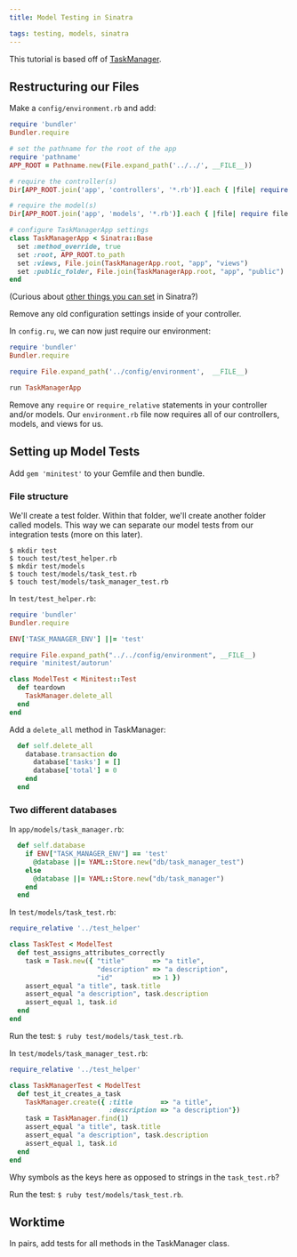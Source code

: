 ```yaml
---
title: Model Testing in Sinatra

tags: testing, models, sinatra
---
```


This tutorial is based off of [TaskManager](https://github.com/JumpstartLab/curriculum/blob/a73c24c0f8ed3beec699590b9421e42d3dc648f7/source/projects/task_manager.markdown).

## Restructuring our Files

Make a `config/environment.rb` and add:

```ruby
require 'bundler'
Bundler.require

# set the pathname for the root of the app
require 'pathname'
APP_ROOT = Pathname.new(File.expand_path('../../', __FILE__))

# require the controller(s)
Dir[APP_ROOT.join('app', 'controllers', '*.rb')].each { |file| require file }

# require the model(s)
Dir[APP_ROOT.join('app', 'models', '*.rb')].each { |file| require file }

# configure TaskManagerApp settings
class TaskManagerApp < Sinatra::Base
  set :method_override, true
  set :root, APP_ROOT.to_path
  set :views, File.join(TaskManagerApp.root, "app", "views")
  set :public_folder, File.join(TaskManagerApp.root, "app", "public")
end
```

(Curious about [other things you can set](http://www.sinatrarb.com/intro.html#Available%20Settings) in Sinatra?)

Remove any old configuration settings inside of your controller.

In `config.ru`, we can now just require our environment:

```ruby
require 'bundler'
Bundler.require

require File.expand_path('../config/environment',  __FILE__)

run TaskManagerApp
```

Remove any `require` or `require_relative` statements in your controller and/or models. Our `environment.rb` file now requires all of our controllers, models, and views for us. 

## Setting up Model Tests

Add `gem 'minitest'` to your Gemfile and then bundle.

### File structure

We'll create a test folder. Within that folder, we'll create another folder called models. This way we can separate our model tests from our integration tests (more on this later). 

```
$ mkdir test
$ touch test/test_helper.rb
$ mkdir test/models
$ touch test/models/task_test.rb
$ touch test/models/task_manager_test.rb
```

In `test/test_helper.rb`:

```ruby
require 'bundler'
Bundler.require

ENV['TASK_MANAGER_ENV'] ||= 'test'

require File.expand_path("../../config/environment", __FILE__)
require 'minitest/autorun'

class ModelTest < Minitest::Test 
  def teardown
    TaskManager.delete_all
  end
end

```

Add a `delete_all` method in TaskManager:

```ruby
  def self.delete_all
    database.transaction do
      database['tasks'] = []
      database['total'] = 0
    end
  end
```

### Two different databases

In `app/models/task_manager.rb`:

```ruby
  def self.database
    if ENV["TASK_MANAGER_ENV"] == 'test'
      @database ||= YAML::Store.new("db/task_manager_test")
    else
      @database ||= YAML::Store.new("db/task_manager")
    end
  end
```

In `test/models/task_test.rb`:

```ruby
require_relative '../test_helper'

class TaskTest < ModelTest
  def test_assigns_attributes_correctly
    task = Task.new({ "title"       => "a title", 
                      "description" => "a description",
                      "id"          => 1 })
    assert_equal "a title", task.title
    assert_equal "a description", task.description
    assert_equal 1, task.id
  end
end
```

Run the test: `$ ruby test/models/task_test.rb`.

In `test/models/task_manager_test.rb`:

```ruby
require_relative '../test_helper'

class TaskManagerTest < ModelTest
  def test_it_creates_a_task
    TaskManager.create({ :title       => "a title", 
                         :description => "a description"})
    task = TaskManager.find(1)
    assert_equal "a title", task.title
    assert_equal "a description", task.description
    assert_equal 1, task.id
  end
end
```

Why symbols as the keys here as opposed to strings in the `task_test.rb`?

Run the test: `$ ruby test/models/task_test.rb`.

## Worktime

In pairs, add tests for all methods in the TaskManager class. 
